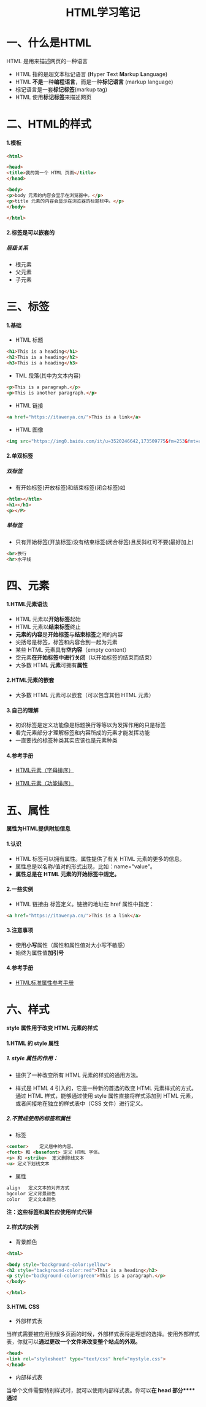 # <center>HTML学习笔记</center>

# 一、什么是HTML

HTML 是用来描述网页的一种语言

* HTML 指的是超文本标记语言 (**H**yper **T**ext **M**arkup **L**anguage)
* HTML **不是**一种**编程语言**，而是一种**标记语言** (markup language)
* 标记语言是一套**标记标签**(markup tag)
* HTML 使用**标记标签**来描述网页

# 二、HTML的样式

#### 1.模板

```html
<html>

<head>
<title>我的第一个 HTML 页面</title>
</head>

<body>
<p>body 元素的内容会显示在浏览器中。</p>
<p>title 元素的内容会显示在浏览器的标题栏中。</p>
</body>

</html>
```

#### 2.标签是可以嵌套的

##### 层级关系

* 根元素
* 父元素
* 子元素

# 三、标签

#### 1.基础

* HTML 标题

```html
<h1>This is a heading</h1>
<h2>This is a heading</h2>
<h3>This is a heading</h3>
```

* TML 段落(其中为文本内容)

```html
<p>This is a paragraph.</p>
<p>This is another paragraph.</p>
```

* HTML 链接

```html
<a href="https://itawenya.cn/">This is a link</a>
```

* HTML 图像

```html
<img src="https://img0.baidu.com/it/u=3520246642,173509775&fm=253&fmt=auto&app=138&f=JPEG?w=666&h=500" width="104" height="142" />
```

#### 2.单双标签

##### 双标签

* 有开始标签(开放标签)和结束标签(闭合标签)如

```html
<htlm></htlm>
<h1></h1>
<p></P>
```

##### 单标签

* 只有开始标签(开放标签)没有结束标签(闭合标签)且反斜杠可不要(最好加上)

```html
<br>换行
<hr>水平线
```

# 四、元素

#### 1.HTML元素语法

* HTML 元素以**开始标签**起始
* HTML 元素以**结束标签**终止
* **元素的内容**是**开始标签**与**结束标签**之间的内容
* 尖括号是标签，标签和内容合到一起为元素
* 某些 HTML 元素具有**空内容**（empty content）
* 空元素**在开始标签中进行关闭**（以开始标签的结束而结束）
* 大多数 HTML **元素**可拥有**属性**

#### 2.HTML元素的嵌套

* 大多数 HTML 元素可以嵌套（可以包含其他 HTML 元素）

#### 3.自己的理解

* 初识标签是定义功能像是标题换行等等以为发挥作用的只是标签
* 看完元素部分才理解标签和内容所成的元素才能发挥功能
* 一直要找的标签种类其实应该也是元素种类

#### 4.参考手册

* [HTML元素（字母排序）](https://www.w3school.com.cn/tags/index.asp)

* [HTML元素（功能排序）](https://www.w3school.com.cn/tags/html_ref_byfunc.asp)

# 五、属性

**属性为HTML提供附加信息**

#### 1.认识

* HTML 标签可以拥有属性。属性提供了有关 HTML 元素的更多的信息。
* 属性总是以名称/值对的形式出现，比如：name="value"。
* **属性总是在 HTML 元素的开始标签中规定。**

#### 2.一些实例

* HTML 链接由 <a> 标签定义。链接的地址在 href 属性中指定：

 ```html
 <a href="https://itawenya.cn/">This is a link</a>
 ```

#### 3.注意事项

* 使用**小写**属性（属性和属性值对大小写不敏感）
* 始终为属性值**加引号**

#### 4.参考手册

* [HTML标准属性参考手册](https://www.w3school.com.cn/tags/html_ref_standardattributes.asp)

# 六、样式

**style 属性用于改变 HTML 元素的样式**

#### 1.HTML 的 style 属性

##### 1. style 属性的作用：

* 提供了一种改变所有 HTML 元素的样式的通用方法。

* 样式是 HTML 4 引入的，它是一种新的首选的改变 HTML 元素样式的方式。通过 HTML 样式，能够通过使用 style 属性直接将样式添加到 HTML 元素，或者间接地在独立的样式表中（CSS 文件）进行定义。

##### 2.不赞成使用的标签和属性

* 标签

```html
<center>	定义居中的内容。
<font> 和 <basefont>	定义 HTML 字体。
<s> 和 <strike>	定义删除线文本
<u>	定义下划线文本
```

* 属性

```html
align	定义文本的对齐方式
bgcolor	定义背景颜色
color	定义文本颜色
```

**注：这些标签和属性应使用样式代替**

#### 2.样式的实例

* 背景颜色

```html
<html>

<body style="background-color:yellow">
<h2 style="background-color:red">This is a heading</h2>
<p style="background-color:green">This is a paragraph.</p>
</body>

</html>
```

#### 3.HTML CSS

* 外部样式表

当样式需要被应用到很多页面的时候，外部样式表将是理想的选择。使用外部样式表，你就可以**通过更改一个文件来改变整个站点的外观。**

```html
<head>
<link rel="stylesheet" type="text/css" href="mystyle.css">
</head>
```

* 内部样式表

当单个文件需要特别样式时，就可以使用内部样式表。你可以**在 head 部分****通过 <style> 标签定义内部样式表**

```html
<head>

<style type="text/css">
body {background-color: red}
p {margin-left: 20px}
</style>
</head>
```

* 用户代理样式表

用户代理样式表是浏览器（例如，Chrome，Firefox，Edge 等）提供的“默认样式表”，用于以满足**“一般显示期望”**的方式显示页面

<img src="https://img-blog.csdnimg.cn/878abf9b5b074357acfa710b17f9e3b8.png" alt="在这里插入图片描述">

* **内联样式**

当特殊的样式需要应用到个别元素时，就可以使用内联样式。使用内联样式的方法是**在相关的标签中使用样式属性**。**样式属性可以包含任何 CSS 属性**。以下实例显示出如何改变段落的颜色和左外边距。

```html
<p style="color: red; margin-left: 20px">
This is a paragraph
</p>
```

# 七、HTML链接

### 什么是超文本

超文本的基本特征就是可以超链接文档，可以指向其他位置，该位置可以在当前的文档中、局域网中的其他文档，也可以在因特网上的任何位置的文档中。

* 超链接可以用在目录和主题列表中。
* 超链接可以向浏览者指出有关文档中某个主题的更多信息。
* 超链接（hyper text），或者按照标准叫法称为锚（anchor），是使用 <a> 标签标记的分为两种
  * 锚的一种类型是在文档中创建一个热点，当用户激活或选中（通常是使用鼠标）这个热点时，会导致**浏览器进行链接。浏览器会自动加载并显示同一文档或其他文档中的某个部分，或触发某些与因特网服务相关的操作**，例如发送电子邮件或下载特殊文件等。
  * 锚的另一种类型会**在文档中创建一个标记，该标记可以被超链接引用。**

#### 1.HTML超链接（链接）

超链接可以是一个字，一个词，或者一组词，也可以是一幅图像，您可以点击这些内容来跳转到新的文档或者当前文档中的某个部分。

* 使用 <a> 标签在 HTML 中创建链接，有两种使用 <a> 标签的方式：
  1. 通过使用 href 属性 - 创建指向另一个文档的链接
  2. 通过使用 name 属性 - 创建文档内的书签

* HTML 链接语法

```html
<a href="url">Link text</a>
```

href 属性规定链接的目标。

开始标签和结束标签之间的文字被作为超级链接来显示。

* **target属性**（分情况使用，在w3school的网站上就是本窗口和新窗口打开相结合，GitHub则全为在本窗口打开）

使用 Target 属性，你可以定义被链接的文档在何处显示。

例如：把链接的 target 属性设置为 "_blank"，该链接会在新窗口中打开。

下面的这行会在新窗口打开文档：

```html
<a href="https://itawenya.cn/" target="_blank">Visit W3School!</a>
```

* **name属性**（在目录索引方面应该很有用，希望学习后能优化自己的GitHub索引）

首先，我们在 HTML 文档中**对锚进行命名**（创建一个书签）：

```html
<a name="tips">基本的注意事项 - 有用的提示</a>
```

然后，我们在同一个文档中创建**指向该锚**的链接：

```html
<a href="#tips">有用的提示</a>
```

您也可以在其他页面中创建指向该锚的链接：

```html
<a href="http://www.w3school.com.cn/html/html_links.asp#tips">有用的提示</a>
```

在上面的代码中，我们将 **# 符号和锚名称(用来指向锚)**添加到 URL 的末端，就可以直接链接到 tips 这个命名锚了。

# 八、HTML图像

通过使用 HTML，可以在文档中显示图像。

#### 1.图像标签（<img>）和源属性（Src）

* 在 HTML 中，图像由 <img> 标签定义。
* <img> 是**空标签**，意思是说，它**只包含属性**，并且**没有闭合标签**。
* 要在页面上显示图像，源属性（src）。src 指 "source"。**源属性**的值是**图像的** **URL 地址**。
  * URL 指存储图像的位置
  * 浏览器将**图像显示****在文档中**图像标签出现**的地方**。

* 定义图像的语法

```html
<img src="url" />
```

#### 2.替换文本属性（Alt）

alt 属性用来为图像定义一串**预备的可替换的文本**。替换文本**属性的值**是**用户定义**的。

* Alt的语法

```html
<img src="boat.gif" alt="Big Boat">
```

* Alt的作用

当**浏览器无法载入图像**时，**替换文本属性**可告诉读者他们**失去的信息**。此时，浏览器将**显示**这个**替代性的文本而不是图像。**

#### 3.一些其他例子

##### 1.背景图片

```html
<body background="/i/eg_background.jpg">
```

* **gif** 和 **jpg** 文件均可用作 HTML **背景**。
* 如果**图像小于页面**，**图像会进行重复**。

##### 2.排列图像

```html
<img src="/i/eg_cute.gif" align="bottom">
```

* align="bottom"默认对齐。
* align="middle"中间对齐。
* align="top"靠上对齐。

* align="left"图像将浮动到文本的左侧。
* align="right"图像将浮动到文本的右侧。

##### 3.调整图像尺寸

```html
<img src="/i/eg_mouse.jpg" width="50" height="50">
```

* width="px"
* height=" px"

单位默认为px

##### 4.制作图像链接

```html
<a href="/example/html/lastpage.html">
<img border="0" src="/i/eg_buttonnext.gif" />
</a>
```

把图片元素嵌入链接元素

##### 5.创建图像映射

创建带有可供点击区域的图像地图。其中的每个区域都是一个超级链接

* img 元素中的 "usemap" 属性引用 map 元素中的 "id" 或 "name" 属性（根据浏览器），所以我们同时向 map 元素添加了 "id" 和 "name" 属性。

* 还在学习没有理解坐标的定位
* map标签和其中area的简单理解
  * 在 area 标签上支持的属性有 shape、coords、href、alt、target、type、download、hreflang、media、rel`；
  * coords 值如何精确定位（通过圆心（x，y）和半径r来确定位置和大小
  * 左上角坐标为（0，0）

##### 6.把图像转换为图像映射

​	还没理解

# 九、HTML表格和列表

标签本身较简单，语法理解也较容易可以随时查阅使用方法

* 表格
  * 每个表格由 table 标签开始
  * 每个表格行由 tr 标签开始
  * 每个表格数据由 td 标签开始

```html
<table border="1">
<tr>(行)
<td>列</td>
<td></td>
</tr>
</table>
```

* 列表

1. 无序列表

无序列表始于 <ul> 标签。每个列表项始于 <li>。

```html
<ul>
<li>Coffee</li>
<li>Milk</li>
</ul>
```

2. 有序列表

有序列表始于 <ol> 标签。每个列表项始于 <li> 标签。

```html
<ol>
<li>Coffee</li>
<li>Milk</li>
</ol>
```

3. 定义列表

自定义列表以 <dl> 标签开始。每个自定义列表项以 <dt> 开始。每个自定义列表项的定义以 <dd> 开始。

```html
<dl>
<dt>Coffee</dt>
<dd>Black hot drink</dd>
<dt>Milk</dt>
<dd>White cold drink</dd>
</dl>
```

# 十、块

**可以通过 <div> 和 <span> 将 HTML 元素组合起来**，大多数HTML元素被定义为**块级元素**或**内联元素**。

#### 1.HTML 块元素(block level element)

* 块级元素在浏览器显示时，通常会以新行来开始（和结束）例如：

  ```html
  <b>, <td>, <a>, <img>
  ```

####     div元素

* HTML <div> 元素是**块级元素**，它是可**用于组合其他 HTML 元素的容器。**
* div元素没有特定的含义。除此之外，由于它属于块级元素，**浏览器会在其前后显示折行**。
* 如果与 CSS 一同使用，<div> 元素可用于**对大的内容块设置样式属性。**
* div 元素的另一个常见的用途是**文档布局**。它取代了使用表格定义布局的老式方法。使用 <table> 元素进行文档布局不是表格的正确用法。<table> 元素的作用是显示表格化的数据。
* 块级元素（block）**只能出现在<body>元素内**，**块级的元素里面不能放块级**，**div除外**。

```html
<div style="color:#00FF00">
  <h3>This is a header</h3>
  <p>This is a paragraph.</p>
</div>
```



#### 2.HTML 内联元素(inline element)

* 内联元素在显示时通常不会以新行开始。(与块级元素有所区别)例如：

```html
<b>, <td>, <a>, <img>
```

* 内联元素分为两种：替换元素和非替换元素。

1. 替换元素

浏览器根据**元素的标签和属性**，来决定其的具体显示内容的元素，常见的有：<img>、<input>、<select><textarea>、<object>。比如浏览器根据<img >标签的**src属性**显示那一张图片，根据<input>的**type属性**决定显示输入框还是按钮，它们的宽度和高度是可以设置的。

2. 非替换元素

内容**直接表现**给用户端的元素称为成为非替换元素，常见的有：<span>、<label>等。例如<span>，它会将**开始和结束标签**中的内容**直接在浏览器上展示**出来。

#### span元素

* HTML <span> 元素是内联元素，可用作文本的容器。
* <span> 元素也没有特定的含义。
* 当与 CSS 一同使用时，<span> 元素可用于为部分文本设置样式属性。
* <span> 标签被用来组合**文档**中的行内元素
* 当对单个元素进行特殊修改时用内联元素

```html
<p class="tip"><span>提示：</span>... ... ...</p>
```

#### 3.块级元素和内联元素的区别

<div class="table-box"><table><thead><tr><th>比对项</th><th>块级元素</th><th>内联元素</th></tr></thead><tbody><tr><td>占位</td><td>独占一行,默认情况下，其宽度自动填满其父元素宽度</td><td>相邻的内联元素会排列在同一行里，直到一行排不下，才会换行，其宽度随元素的内容而变化</td></tr><tr><td>设置width / height是否生效</td><td>生效</td><td>内联元素分为替换元素和非替换元素，替换元素生效，非替换元素无效</td></tr><tr><td>设置padding / margin 是否生效</td><td>生效</td><td>部分生效 只有水平方向上的边距和填充生效：margin-left、margin-right、padding-left、padding-right，其它属性不会起边距效果。</td></tr><tr><td>display</td><td>block(还有table，list-item)</td><td>inline（还有inline-block，inline-table，table-cell）</td></tr></tbody></table></div>

#### 4.块级元素和内联元素的相互转换

```html
display:inline; //转换为内联元素
display:block; //转换为块级元素
display:inline-block; //转换为内联块级元素
```

#### 5.拓展

* 所有的html元素初始值都是内联的，div也不一例外

``` html
<div>hello</div>
<span>world</span>
```

* 内联块

**内联块**元素（inline-block）**同时**具备**内联元素**、**块状元素**的特点，代码**display：inline-block可以将元素设置为内联块元素。**

* 特点

1. **不会独占一行**，相邻的内联元素会排在同一行。
2. **元素的高度，宽度，内外边距都可以设置。**如果**没有设置**宽高，宽高**由内容决定**
3. 代码**换行**，**内联元素之间**会**产生差距**。

#### 6.更多的元素归属

* 主要块级元素

```html
主要块级元素
<address>        定义地址
<caption>        定义表格标题
<dd>        定义列表中定义条目
<div>        定义文档中的分区或节
<dl>        定义列表
<dt>        定义列表中的项目
<fieldset>        定义一个框架集
<form>        创建表单元素
<h1><h2><h3><h4><h5><h6>        标题元素
<hr>        水平线
<legend>        给fieldset元素定义标题
<li>        定义列表项目
<noframes>        为那些不支持框架的浏览器显示文本，放置于frameset标签内
<noscript>        为那些不支持脚本的浏览器显示文本
<ol>        有序列表
<ul>        无序列表
<p>        定义段落
<pre>        定义预格式化文本
<table>        定义表格
<tbody>        定义表格主体
<td>        表格中的标准单元格
<tr>        表格中的行
<tfoot>        表格中的页脚
<th>        定义表头单元格
<thead>        定义表格的表头
```

* 主要内联元素

```html
主要内联元素

<a>        可定义锚以及超链接
<abbr>        表示一个缩写形式
<acronym>        表示只取title中首字母的缩写形式
<b>        字体加粗
<bdo>        可覆盖默认的文本方向
<big>        大号字体加粗
<br>        换行
<cite>        引用进行定义
<code>        定义计算机代码文本
<dfn>        定义一个定义项目
<em>        定义为强调的内容
<i>        斜体文本效果
<img>        向网页中嵌入一张图像
<input>        输入框
<kbd>        定义键盘文本
<label>        为input进行标记/标注
<q>        定义短的引用
<s>    表示不准确不相关，却不应当给予删除的内容
<samp>        定义样本文本
<select>        定义单选或者多选菜单
<small>        呈现小号字体效果
<span>        组合文档中的行内元素
<strong>        语气更强的强调内容
<sub>        定义下标文本
<sup>        定义上标文本
<textarea>        多行文本输入控件
<tt>        打字机或者等宽的文本效果
<var>        定义变量
```

# 十一、类

对 HTML 进行分类（设置类），使我们能够**为元素的类定义 CSS 样式。**

为相同的类设置相同的样式，或者为不同的类设置不同的样式。

* 实例

```html
<style>
.cities {
    background-color:black;
    color:white;
    margin:20px;
    padding:20px;
} 
</style>

<div class="cities">
    ...
</div>
```

```html
<style>
  span.red {color:red;}
</style>

<h1>My <span class="red">Important</span> Heading</h1>
```

注意观察两者**区别**在**头部**时**不同**

# 十二、id

id 属性指定 HTML 元素的唯一 ID。 **id 属性的值**在 HTML 文档中**必须是唯一的**（id 属性的值**区分大小写**）

**id 属性用于指向样式表中的特定样式声明**。JavaScript 也可使用它来访问和操作拥有特定 ID 的元素。

#### 1.id属性的语法

* 写一个**井号 (#)**，**后跟一个 id 名称**。然后，在**花括号 {} 中定义 CSS 属性。**

#### 2.实例（注意理解和感受）

```html
<!DOCTYPE html>
<html>
<head>
<style>
#myHeader {
  background-color: lightblue;
  color: black;
  padding: 40px;
  text-align: center;
}
</style>
</head>
<body>

<h1 id="myHeader">My Header</h1>

</body>
</html>
```

**重点关注#和id同时注意和元素的类，类比理解，注意两者区别**

#### 3.Class与ID的差异

**一个类名**可以由**多个 HTML 元素使用**，而**一个 id 名称****只能**由页面中的**一个 HTML 元素使用**

#### 4.通过 ID 和链接实现 HTML 书签

* **HTML 书签**用于让读者**跳转至网页的特定部分。**

* 如果页面很长，那么书签可能很有用。

* 要使用书签，您必须**首先创建它**，然后**为它添加链接。**

* 然后，当**单击链接**时，**页面将滚动到带有书签的位置。**

* 实例

```html
<h2 id="C4">第四章</h2>//首先在想跳转的位置创建书签
<a href="#C4">跳转到第四章</a>//在同一界面向这个书签添加一个链接
```

#### 5.在JavaScript 中使用 id 属性

JavaScript 也可以**使用 id 属性为特定元素执行某些任务。**

JavaScript 可以**使用 getElementById() 方法访问拥有特定 id 的元素**(个人理解为与函数类似事先定义一个内容，在文本中调用)

可以处理文本

* 实例

```html
<script>
function displayResult() {
  document.getElementById("myHeader").innerHTML = "Have a nice day!";
}
</script>


<h1 id="myheader"></h1>
```

# 十三、HTML JavaScript

#### HTML script 标签

* HTML ```<script>``` 标签用于定义客户端脚本（JavaScript）
* ```<script> ```元素即可包含脚本语句，也可通过 src 属性指向外部脚本文件。
* JavaScript 的常见用途是图像处理、表单验证和内容的动态更改

#### JavaScript的一些实例

* **选取 HTML 元素**，JavaScript 最**常用 document.getElementById()** 方法。这个 JavaScript 示例向 id="demo" 的 HTML 元素内写入 "Hello JavaScript!"：

```html
<script>
document.getElementById("demo").innerHTML = "Hello JavaScript!";
</script>
<p id="demo"></P>
```

* JavaScript 能够更改内容：

```html
<p>JavaScript 可以更改 HTML 元素的内容：</p>

<button type="button" onclick="myFunction()">点击我！</button>

<p id="demo">这是一个演示。</p>

<script>
function myFunction() { 
  document.getElementById("demo").innerHTML = "Hello JavaScript!";
}
</script>
```

推测当id和内容同时存在应该优先显示id定义的内容

dom树
